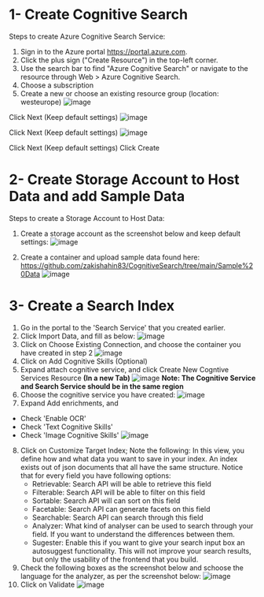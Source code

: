 # 1- Create Cognitive Search

Steps to create Azure Cognitive Search Service:

1. Sign in to the Azure portal https://portal.azure.com.
2. Click the plus sign ("Create Resource") in the top-left corner.
3. Use the search bar to find "Azure Cognitive Search" or navigate to the resource through Web > Azure Cognitive Search.
4. Choose a subscription
5. Create a new or choose an existing resource group (location: westeurope)
![image](https://github.com/zakishahin83/CognitiveSearch/assets/137057041/75face86-f693-49d9-b9aa-3d2b0faa8b25)

Click Next (Keep default settings)
![image](https://github.com/zakishahin83/CognitiveSearch/assets/137057041/42dacbd6-a1ad-4152-a816-41ab30cbc486)

Click Next (Keep default settings)
![image](https://github.com/zakishahin83/CognitiveSearch/assets/137057041/347abb59-a9de-4052-afa6-818b06620b2c)

Click Next (Keep default settings)
Click Create

# 2- Create Storage Account to Host Data and add Sample Data

Steps to create a Storage Account to Host Data:
1. Create a storage account as the screenshot below and keep default settings:
![image](https://github.com/zakishahin83/CognitiveSearch/assets/137057041/de9d810b-cebe-4673-bc94-c2a1ff940359)

2. Create a container and upload sample data found here: https://github.com/zakishahin83/CognitiveSearch/tree/main/Sample%20Data
![image](https://github.com/zakishahin83/CognitiveSearch/assets/137057041/f006d976-6d1b-4ff9-90c7-cd0ec66aeb32)

# 3- Create a Search Index
1. Go in the portal to the 'Search Service' that you created earlier.
2. Click Import Data, and fill as below:
![image](https://github.com/zakishahin83/CognitiveSearch/assets/137057041/6f8e0004-69e4-41a3-99cd-1ba467b58d1f)
3. Click on Choose Existing Connection, and choose the container you have created in step 2
![image](https://github.com/zakishahin83/CognitiveSearch/assets/137057041/cfe3ffed-9385-48d7-b8f0-37687f42e1e5)
4. Click on Add Cognitive Skills (Optional)
5. Expand attach cognitive service, and click Create New Cogntive Services Resource **(In a new Tab)**
![image](https://github.com/zakishahin83/CognitiveSearch/assets/137057041/fe56f007-9172-49b3-be7d-b0356e800ba9)
**Note: The Cognitive Service and Search Service should be in the same region**
6. Choose the cognitive service you have created:
![image](https://github.com/zakishahin83/CognitiveSearch/assets/137057041/5fd46a42-5f3f-49b5-a68a-bc0cfc663dec)
7. Expand Add enrichments, and
 - Check 'Enable OCR'
 - Check 'Text Cognitive Skills'
 - Check 'Image Cognitive Skills'
![image](https://github.com/zakishahin83/CognitiveSearch/assets/137057041/d30c6406-44aa-46f8-817a-83a7ff62b22e)
8. Click on Customize Target Index; Note the following:
   In this view, you define how and what data you want to save in your index. An index exists out of json documents that all have the same structure.
   Notice that for every field you have following options:
   - Retrievable:
     Search API will be able to retrieve this field
   - Filterable:
     Search API will be able to filter on this field
   - Sortable:
     Search API will can sort on this field
   - Facetable:
     Search API can generate facets on this field
   - Searchable:
     Search API can search through this field
   - Analyzer:
     What kind of analyser can be used to search through your field. If you want to understand the differences between them.
   - Sugester:
     Enable this if you want to give your search input box an autosuggest functionality. This will not improve your search results, but only the usability of the frontend that you build. 
9. Check the following boxes as the screenshot below and schoose the language for the analyzer, as per the screenshot below:
![image](https://github.com/zakishahin83/CognitiveSearch/assets/137057041/5ebfdfd8-84c9-49cd-9ac6-a87957dbf763)
10. Click on Validate
![image](https://github.com/zakishahin83/CognitiveSearch/assets/137057041/c6a348f0-4fc0-47a4-a51d-631b17948c4b)



